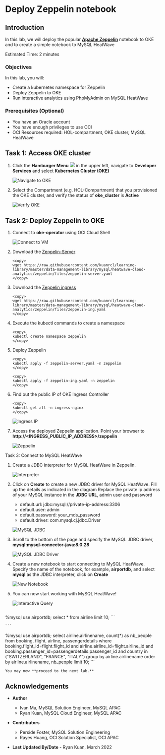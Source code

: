 # Deploy Zeppelin notebook

## Introduction

In this lab, we will deploy the popular <a href="https://zeppelin.apache.org/" target="\_blank">**Apache Zeppelin**</a> notebook to OKE and to create a simple notebook to MySQL HeatWave

Estimated Time: 2 minutes

### Objectives

In this lab, you will:

* Create a kubernetes namespace for Zeppelin
* Deploy Zeppelin to OKE
* Run interactive analytics using PhpMyAdmin on MySQL HeatWave

### Prerequisites (Optional)

* You have an Oracle account
* You have enough privileges to use OCI
* OCI Resources required: HOL-compartment, OKE cluster, MySQL HeatWave

## Task 1: Access OKE cluster

1. Click the **Hamburger Menu** ![](images/hamburger.png) in the upper left, navigate to **Developer Services** and select **Kubernetes Cluster (OKE)**

    ![Navigate to OKE](images/navigate-to-oke.png)

2. Select the Compartment (e.g. HOL-Compartment) that you provisioned the OKE cluster, and verify the status of **oke_cluster** is **Active**

    ![Verify OKE](images/click-cluster.png)

## Task 2: Deploy Zeppelin to OKE

1. Connect to **oke-operator** using OCI Cloud Shell

    ![Connect to VM](images/connect-to-vm.png)

2. Download the [Zeppelin-Server](files/zeppelin-server.yaml?download=1)

    ```
    <copy>
    wget https://raw.githubusercontent.com/kuanrcl/learning-library/master/data-management-library/mysql/heatwave-cloud-analytics/zeppelin/files/zeppelin-server.yaml
    </copy>
    ```

3. Download the [Zeppelin ingress](files/zeppelin-ing.yaml)
    ```
    <copy>
    wget https://raw.githubusercontent.com/kuanrcl/learning-library/master/data-management-library/mysql/heatwave-cloud-analytics/zeppelin/files/zeppelin-ing.yaml
    </copy>
    ```

4. Execute the kubectl commands to create a namespace

	```
    <copy>
    kubectl create namespace zeppelin
    </copy>
    ```

4. Deploy Zeppelin

    ```
    <copy>
    kubectl apply -f zeppelin-server.yaml -n zeppelin
    </copy>
    ```
    ```
    <copy>
    kubectl apply -f zeppelin-ing.yaml -n zeppelin
    </copy>
    ```

5. Find out the public IP of OKE Ingress Controller

    ```
    <copy>
    kubectl get all -n ingress-nginx
    </copy>
    ```
	![Ingress IP](images/ingress.png)

6. Access the deployed Zeppelin application. Point your browser to **http://&lt;INGRESS&#95;PUBLIC&#95;IP&#95;ADDRESS&gt;/zeppelin**

	![Zeppelin](images/zeppelin.png)

Task 3: Connect to MySQL HeatWave

1. Create a JDBC interpreter for MySQL HeatWave in Zeppelin.

	![Interpreter](images/interpreter.png)

2. Click on **Create** to create a new JDBC driver for MySQL HeatWave. Fill up the details as indicated in the diagram
    Replace the private ip address of your MySQL instance in the **JDBC URL**, admin user and password

    * default.url: jdbc:mysql://private-ip-address:3306
    * default.user: admin
    * default.password: your_mds_password
    * default.driver: com.mysql.cj.jdbc.Driver

   ![MySQL JDBC](images/mysql-jdbc.png)

3. Scroll to the bottom of the page and specify the MySQL JDBC driver, **mysql:mysql-connector-java:8.0.28**

	![MySQL JDBC Driver](images/mysql-jdbc-driver.png)

4. Create a new notebook to start connecting to MySQL HeatWave. Specify the name of the notebook, for example, **airportdb**, and select **mysql** as the JDBC interpreter, click on **Create**

	![New Notebook](images/new-notebook.png)

5. You can now start working with MySQL HeatWave!

	![Interactive Query](images/notebook-query.png)

    ```
<copy>
%mysql
use airportdb;
select * from airline limit 10;
</copy>
```

    ```
<copy>
%mysql
use airportdb;
select airline.airlinename, count(*) as nb_people from booking, flight, airline, passengerdetails
where booking.flight_id=flight.flight_id and
airline.airline_id=flight.airline_id and
booking.passenger_id=passengerdetails.passenger_id and
country in ("SWITZERLAND", "FRANCE", "ITALY")
group by
airline.airlinename
order by
airline.airlinename, nb_people
limit 10;
</copy>
```

    You may now **proceed to the next lab.**

## Acknowledgements

* **Author**
	* Ivan Ma, MySQL Solution Engineer, MySQL APAC
	* Ryan Kuan, MySQL Cloud Engineer, MySQL APAC
* **Contributors**
	* Perside Foster, MySQL Solution Engineering
	* Rayes Huang, OCI Solution Specialist, OCI APAC

* **Last Updated By/Date** - Ryan Kuan, March 2022